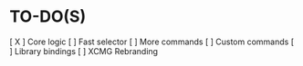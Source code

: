 
# TO-DO(S)

[ X ] Core logic
[   ] Fast selector
[   ] More commands
[   ] Custom commands
[   ] Library bindings 
[   ] XCMG Rebranding
